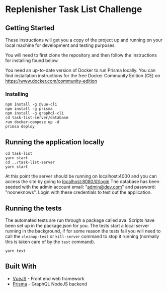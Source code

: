 # Replenisher Task List Challenge

## Getting Started

These instructions will get you a copy of the project up and running on your local machine for development and testing purposes.

You will need to first clone the repository and then follow the instructions for installing found below.

You need an up-to-date version of Docker to run Prisma locally. You can find installation instructions for the free Docker Community Edition (CE) on https://www.docker.com/community-edition

### Installing

```
npm install -g @vue-cli
npm install -g prisma 
npm install -g graphql-cli
cd task-list-server/database
run docker-compose up -d
primsa deploy
```

## Running the application locally

```
cd task-list
yarn start
cd ../task-list-server
yarn start
```

At this point the server should be running on localhost:4000 and you can access the site by going to [localhost:8080/#/login](localhost:8080/#/login)
The database has been seeded with the admin account email: "admin@dev.com" and password: "nooneknows". Login with these credentials to test out the application.

## Running the tests

The automated tests are run through a package called ava. Scripts have been set up in the package.json for you. The tests start a local server running in the background, if for some reason the tests fail you will need to call the `cleanup-test` or `kill-server` command to stop it running (normally this is taken care of by the `test` command).

```
yarn test
```

## Built With
* [VueJS](https://vuejs.org/) - Front end web framework
* [Prisma](https://www.prisma.io/) - GraphQL NodeJS backend
